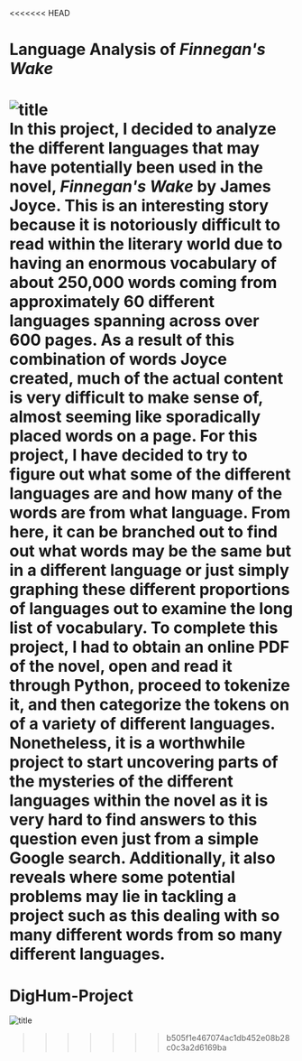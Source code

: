 <<<<<<< HEAD
# Language Analysis of *Finnegan's Wake*
![title](https://m.media-amazon.com/images/I/A1wIMapmpoL._AC_UF1000,1000_QL80_.jpg)
<br>
In this project, I decided to analyze the different languages that may have potentially been used in the novel, *Finnegan's Wake* by James Joyce. This is an interesting story because it is notoriously difficult to read within the literary world due to having an enormous vocabulary of about 250,000 words coming from approximately 60 different languages spanning across over 600 pages. As a result of this combination of words Joyce created, much of the actual content is very difficult to make sense of, almost seeming like sporadically placed words on a page. For this project, I have decided to try to figure out what some of the different languages are and how many of the words are from what language. From here, it can be branched out to find out what words may be the same but in a different language or just simply graphing these different proportions of languages out to examine the long list of vocabulary. To complete this project, I had to obtain an online PDF of the novel, open and read it through Python, proceed to tokenize it, and then categorize the tokens on of a variety of different languages. Nonetheless, it is a worthwhile project to start uncovering parts of the mysteries of the different languages within the novel as it is very hard to find answers to this question even just from a simple Google search. Additionally, it also reveals where some potential problems may lie in tackling a project such as this dealing with so many different words from so many different languages.
=======
# DigHum-Project
![title](https://m.media-amazon.com/images/I/A1wIMapmpoL._AC_UF1000,1000_QL80_.jpg)
>>>>>>> b505f1e467074ac1db452e08b28c0c3a2d6169ba
